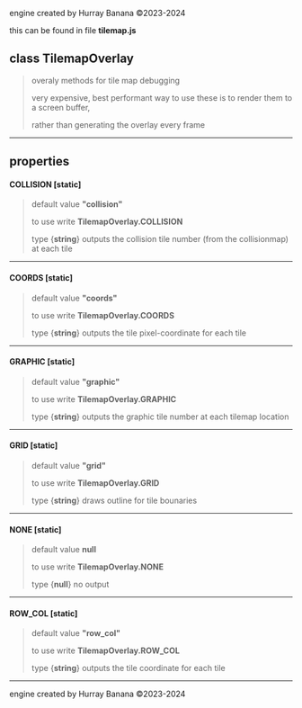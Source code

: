 engine created by Hurray Banana &copy;2023-2024

this can be found in file **tilemap.js**
## class TilemapOverlay
> overaly methods for tile map debugging
> 
> very expensive, best performant way to use these is to render them to a screen buffer,
> 
> rather than generating the overlay every frame
> 
> 

---

## properties
####  COLLISION [static]
> default value **"collision"**
> 
> to use write **TilemapOverlay.COLLISION**
> 
> 
> type {**string**} outputs the collision tile number (from the collisionmap) at each tile
> 
> 

---

####  COORDS [static]
> default value **"coords"**
> 
> to use write **TilemapOverlay.COORDS**
> 
> 
> type {**string**} outputs the tile pixel-coordinate for each tile
> 
> 

---

####  GRAPHIC [static]
> default value **"graphic"**
> 
> to use write **TilemapOverlay.GRAPHIC**
> 
> 
> type {**string**} outputs the graphic tile number at each tilemap location
> 
> 

---

####  GRID [static]
> default value **"grid"**
> 
> to use write **TilemapOverlay.GRID**
> 
> 
> type {**string**} draws outline for tile bounaries
> 
> 

---

####  NONE [static]
> default value **null**
> 
> to use write **TilemapOverlay.NONE**
> 
> 
> type {**null**} no output
> 
> 

---

####  ROW_COL [static]
> default value **"row_col"**
> 
> to use write **TilemapOverlay.ROW_COL**
> 
> 
> type {**string**} outputs the tile coordinate for each tile
> 
> 

---

engine created by Hurray Banana &copy;2023-2024
